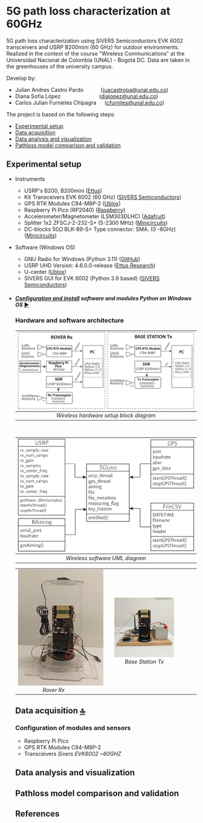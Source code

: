 # 5G path loss characterization at 60GHz

5G path loss characterization using SIVERS Semiconductors EVK 6002 transceivers and USRP B200mini (60 GHz) for outdoor environments. Realized in the context of the course "Wireless Communications" at the Universidad Nacional de Colombia (UNAL) - Bogotá DC. Data are taken in the greenhouses of the university campus.

Develop by:

- Julian Andres Castro Pardo &emsp;&emsp;&emsp;(<juacastropa@unal.edu.co>)
- Diana Sofía López &emsp;&emsp;&emsp;&emsp;&emsp;&emsp;&emsp;(<dialopez@unal.edu.co>)
- Carlos Julian Furnieles Chipagra &emsp; (<cfurniles@unal.edu.co>)

The project is based on the following steps:

- [Experimental setup](#experimental-setup)
- [Data acquisition](#data-acquisition)
- [Data analysis and visualization](#data-analysis-and-visualization)
- [Pathloss model comparison and validation](#pathloss-model-comparison-and-validation)

## Experimental setup

- Instruments
  - USRP's B200, B200mini ([Ettus](https://www.ettus.com/all-products/usrp-b200mini-i-2/))
  - Kit Transceivers EVK 6002 (60 GHz) ([SIVERS Semiconductors](https://www.sivers-semiconductors.com/5g-millimeter-wave-mmwave-and-satcom/wireless-products/evaluation-kits/evaluation-kit-evk06002/))
  - GPS RTK Modules C94-M8P-2 ([Ublox](https://www.u-blox.com/en/product/c94-m8p))
  - Raspberry Pi Pico (RP2040) ([Raspberry](https://www.raspberrypi.com/products/raspberry-pi-pico/))
  - Accelerometer/Magnetometer (LSM303DLHC) ([Adafruit](https://learn.adafruit.com/lsm303-accelerometer-slash-compass-breakout/coding))
  - Splitter 1x2 ZFSCJ-2-232-S+ (5-2300 MHz) ([Minicircuits](https://www.minicircuits.com/WebStore/dashboard.html?model=ZFSCJ-2-232-S%2B))
  - DC-blocks $50\Omega$ BLK-89-S+ Type connector: SMA. (0 -8GHz) ([Minicircuits](https://www.minicircuits.com/WebStore/dashboard.html?model=BLK-89-S%2B))

- Software (Windows OS)
  - GNU Radio for Windows (Python 3.11) ([GitHub](https://wiki.gnuradio.org/index.php/InstallingGR))
  - USRP UHD Version: 4.6.0.0-release ([Ettus Research](https://files.ettus.com/binaries/uhd_stable/uhd_004.006.000.000-release/4.6.0.0/))
  - U-center ([Ublox](https://www.u-blox.com/en/product/u-center))
  - SIVERS GUI for EVK 6002 (Python 3.9 based) ([SIVERS Semiconductors](https://www.sivers-semiconductors.com/5g-millimeter-wave-mmwave-and-satcom/wireless-products/evaluation-kits/evaluation-kit-evk06002/))

- #### *[Configuration and install](/Docs/Install_UHD_GNURadio.md) software and modules Python on Windows OS* [▶️](/Docs/Install_UHD_GNURadio.md)

  ### Hardware and software architecture

  | ![Block wireless setup](/Docs/imgs/block_wireless_setup_outlines.svg) |
  |:--:|
  | *Wireless hardware setup block diagram* |

  <br>

  | ![UML 5G Path Loss](/Docs/imgs/uml5gLoss_outlines.svg) |
  |:--:|
  | *Wireless software UML diagram* |

  <table>
  <tr>
    <td style="text-align: center;">
      <img src="./Docs/imgs/Rx_set.jpg" alt="Rover Rx" style="max-width: 120%; height: auto;">
      <figcaption><i>Rover Rx</i></figcaption>
    </td>
    <td style="text-align: center;">
      <img src="./Docs/imgs/Tx_set.jpg" alt="Base station Tx" style="max-width: 60%; height: auto;">
      <figcaption><i>Base Station Tx</i></figcaption>
    </td>
  </tr>

</table>

## Data acquisition [:top:](#5g-path-loss-characterization-at-60ghz)

### Configuration of modules and sensors

- Raspberry Pi Pico
- GPS RTK Modules C94-M8P-2
- Transceivers *Sivers EVK6002 ~60GHZ*

## Data analysis and visualization

## Pathloss model comparison and validation

## References
